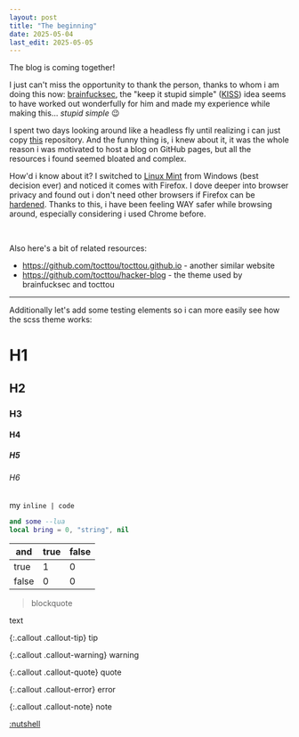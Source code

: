 ```yaml
---
layout: post
title: "The beginning"
date: 2025-05-04
last_edit: 2025-05-05
---
```


The blog is coming together!

I just can't miss the opportunity to thank the person, thanks to whom i am doing this now: [brainfucksec](https://brainfucksec.github.io/), the "keep it stupid simple" ([KISS](https://brainfucksec.github.io/android-foss-apps-list-2025#introduction)) idea seems to have worked out wonderfully for him and made my experience while making this... *stupid simple* 😉

I spent two days looking around like a headless fly until realizing i can just copy [this](https://github.com/brainfucksec/brainfucksec.github.io) repository. And the funny thing is, i knew about it, it was the whole reason i was motivated to host a blog on GitHub pages, but all the resources i found seemed bloated and complex.

How'd i know about it? I switched to [Linux Mint](https://www.linuxmint.com/) from Windows (best decision ever) and noticed it comes with Firefox. I dove deeper into browser privacy and found out i don't need other browsers if Firefox can be [hardened](https://brainfucksec.github.io/firefox-hardening-guide-2024). Thanks to this, i have been feeling WAY safer while browsing around, especially considering i used Chrome before.

<br>

Also here's a bit of related resources:
- <https://github.com/tocttou/tocttou.github.io> - another similar website
- <https://github.com/tocttou/hacker-blog> - the theme used by brainfucksec and tocttou

---

Additionally let's add some testing elements so i can more easily see how the scss theme works:
# H1
## H2
### H3
#### H4
##### H5
###### H6
my `inline | code`
```lua
and some --lua
local bring = 0, "string", nil
```

| and   | true | false |
| ----- | ---- | ----- |
| true  | 1    | 0     |
| false | 0    | 0     |

>blockquote

text

{:.callout .callout-tip}
tip

{:.callout .callout-warning}
warning

{:.callout .callout-quote}
quote

{:.callout .callout-error}
error

{:.callout .callout-note}
note

[:nutshell](https://ncase.me/nutshell/)
